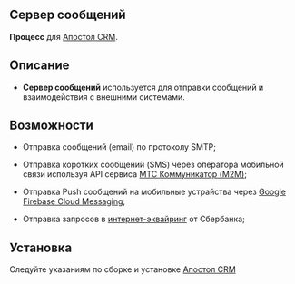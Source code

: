 Сервер сообщений
-
**Процесс** для [Апостол CRM](https://github.com/apostoldevel/apostol-crm).

Описание
-
* **Сервер сообщений** используется для отправки сообщений и взаимодействия с внешними системами.

Возможности
-

- Отправка сообщений (email) по протоколу SMTP;

- Отправка коротких сообщений (SMS) через оператора мобильной связи используя API сервиса [МТС Коммуникатор (M2M)](https://www.mcommunicator.ru/);

- Отправка Push сообщений на мобильные устрайства через [Google Firebase Cloud Messaging](https://firebase.google.com/docs/cloud-messaging);

- Отправка запросов в [интернет-эквайринг](https://securepayments.sberbank.ru/wiki/doku.php/integration:api:rest:start) от Сбербанка;

Установка
-
Следуйте указаниям по сборке и установке [Апостол CRM](https://github.com/apostoldevel/apostol-crm#%D1%81%D0%B1%D0%BE%D1%80%D0%BA%D0%B0-%D0%B8-%D1%83%D1%81%D1%82%D0%B0%D0%BD%D0%BE%D0%B2%D0%BA%D0%B0)


